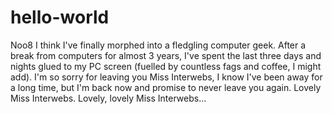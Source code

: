 # hello-world
Noo8
I think I've finally morphed into a fledgling computer geek. After a break from computers for almost 3 years, I've spent the last three days and nights glued to my PC screen (fuelled by countless fags and coffee, I might add). I'm so sorry for leaving you Miss Interwebs, I know I've been away for a long time, but I'm back now and promise to never leave you again. Lovely Miss Interwebs. Lovely, lovely Miss Interwebs...
